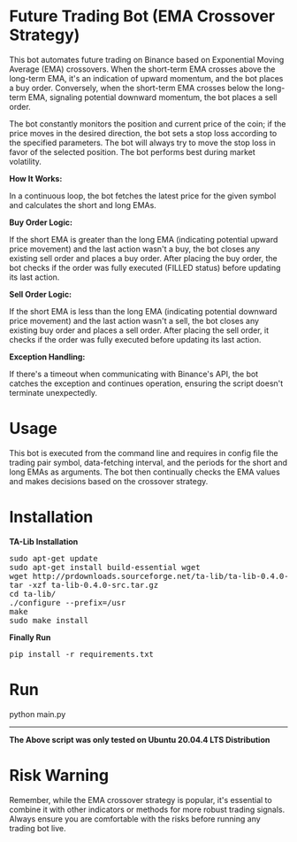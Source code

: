 # Future Trading Bot (EMA Crossover Strategy)
<p>This bot automates future trading on Binance based on Exponential Moving Average (EMA) crossovers. When the short-term EMA crosses above the long-term EMA, it's an indication of upward momentum, and the bot places a buy order. Conversely, 
when the short-term EMA crosses below the long-term EMA, signaling potential downward momentum, the bot places a sell order. 
</p>
<p>
The bot constantly monitors the position and current price of the coin; if the price moves in the desired direction, the bot sets a stop loss according to the specified parameters. 
The bot will always try to move the stop loss in favor of the selected position. The bot performs best during market volatility.<p/>
<b>How It Works:</b>
    <p>In a continuous loop, the bot fetches the latest price for the given symbol and calculates the short and long EMAs.</p>
    <b>Buy Order Logic:</b>
    <p>If the short EMA is greater than the long EMA (indicating potential upward price movement) and the last action wasn't a buy, the bot closes any existing sell order and places a buy order.
        After placing the buy order, the bot checks if the order was fully executed (FILLED status) before updating its last action.</p>
    <b>Sell Order Logic:</b>
    <p>If the short EMA is less than the long EMA (indicating potential downward price movement) and the last action wasn't a sell, the bot closes any existing buy order and places a sell order.
        After placing the sell order, it checks if the order was fully executed before updating its last action.</p>
    <b>Exception Handling: </b> 
    <p>If there's a timeout when communicating with Binance's API, the bot catches the exception and continues operation, ensuring the script doesn't terminate unexpectedly.</p>

# Usage
This bot is executed from the command line and requires in config file the trading pair symbol, data-fetching interval, and the periods for the short and long EMAs as arguments. The bot then continually checks the EMA values and makes decisions based on the crossover strategy.

# Installation
<b>TA-Lib Installation</b>
<pre>
sudo apt-get update
sudo apt-get install build-essential wget
wget http://prdownloads.sourceforge.net/ta-lib/ta-lib-0.4.0-src.tar.gz
tar -xzf ta-lib-0.4.0-src.tar.gz
cd ta-lib/
./configure --prefix=/usr
make
sudo make install
</pre>

<b>Finally Run</b>
<pre>pip install -r requirements.txt</pre>

# Run
python main.py

<hr>
<b>The Above script was only tested on Ubuntu 20.04.4 LTS Distribution</b>

# Risk Warning
Remember, while the EMA crossover strategy is popular, it's essential to combine it with other indicators or methods for more robust trading signals. Always ensure you are comfortable with the risks before running any trading bot live.
